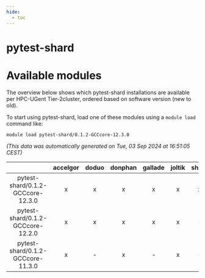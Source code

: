 ```yaml
---
hide:
  - toc
---
```


pytest-shard
============

# Available modules


The overview below shows which pytest-shard installations are available per HPC-UGent Tier-2cluster, ordered based on software version (new to old).

To start using pytest-shard, load one of these modules using a `module load` command like:

```shell
module load pytest-shard/0.1.2-GCCcore-12.3.0
```

*(This data was automatically generated on Tue, 03 Sep 2024 at 16:51:05 CEST)*  

| |accelgor|doduo|donphan|gallade|joltik|shinx|skitty|
| :---: | :---: | :---: | :---: | :---: | :---: | :---: | :---: |
|pytest-shard/0.1.2-GCCcore-12.3.0|x|x|x|x|x|x|x|
|pytest-shard/0.1.2-GCCcore-12.2.0|x|x|x|x|x|-|x|
|pytest-shard/0.1.2-GCCcore-11.3.0|x|-|x|-|x|-|-|
